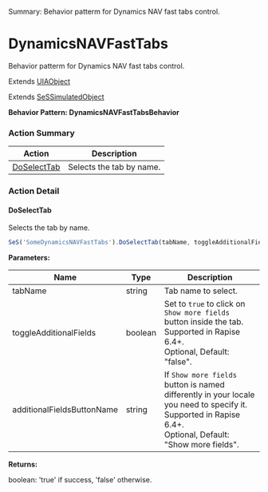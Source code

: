Summary: Behavior patterm for Dynamics NAV fast tabs control.

# DynamicsNAVFastTabs

Behavior patterm for Dynamics NAV fast tabs control.
 
Extends [UIAObject](UIAObject.md)

Extends [SeSSimulatedObject](SeSSimulatedObject.md)





**Behavior Pattern: DynamicsNAVFastTabsBehavior**


<!-- ============================== property summary ========================== -->

<!-- ============================== action summary ========================== -->



### Action Summary
|  **Action** | **Description** | 
| ----------- | --------------- |
|  [DoSelectTab](#doselecttab) | Selects the tab by name. |



<!-- ============================== property detail ========================== -->


<!-- ============================== action detail ========================== -->

### Action Detail

<a name="DoSelectTab"></a>    
#### DoSelectTab

Selects the tab by name.

```javascript
SeS('SomeDynamicsNAVFastTabs').DoSelectTab(tabName, toggleAdditionalFields, additionalFieldsButtonName)
```


**Parameters:**

|  **Name** | **Type** | **Description** |
| ---------- | -------- | --------------- |
| tabName | string |  Tab name to select. |
| toggleAdditionalFields | boolean |  Set to `true` to click on `Show more fields` button inside the tab. Supported in Rapise 6.4+.<br>Optional, Default: "false". |
| additionalFieldsButtonName | string |  If `Show more fields` button is named differently in your locale you need to specify it. Supported in Rapise 6.4+.<br>Optional, Default: "Show more fields". |




**Returns:**

boolean: 'true' if success, 'false' otherwise.



<a name="see.also.dynamicsnavfasttabs.doselecttab"></a>

  

